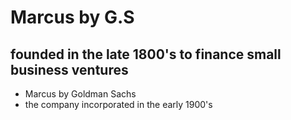 # Marcus by G.S

## founded in the late 1800's to finance small business ventures 

* Marcus by Goldman Sachs
* the company incorporated in the early 1900's




